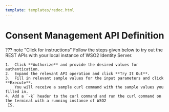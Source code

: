 ```yaml
---
template: templates/redoc.html
---
```


# Consent Management API Definition

??? note "Click for instructions"
    Follow the steps given below to try out the REST APIs with your local instance of WSO2 Identity Server. 
    
    1.  Click **Authorize** and provide the desired values for authentication. 
    2.  Expand the relevant API operation and click **Try It Out**.  
    3.  Fill in relevant sample values for the input parameters and click **Execute**. 
        You will receive a sample curl command with the sample values you filled in. 
    4. Add a `-k` header to the curl command and run the curl command on the terminal with a running instance of WSO2
     IS. 

<redoc spec-url={{base_path}}/apis/restapis/consent-management.yaml></redoc>
<script src="https://cdn.jsdelivr.net/npm/redoc@next/bundles/redoc.standalone.js"> </script>